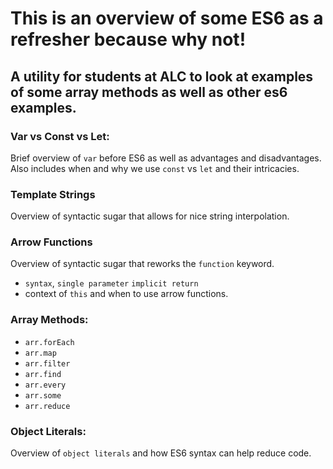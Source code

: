 # This is an overview of some ES6 as a refresher because why not!

## A utility for students at ALC to look at examples of some array methods as well as other es6 examples.

### Var vs Const vs Let:

Brief overview of `var` before ES6 as well as advantages and disadvantages. Also includes when and why we use `const` vs `let` and their intricacies.

### Template Strings

Overview of syntactic sugar that allows for nice string interpolation.

### Arrow Functions

Overview of syntactic sugar that reworks the `function` keyword.

- `syntax`, `single parameter` `implicit return`
- context of `this` and when to use arrow functions.

### Array Methods:
- `arr.forEach`
- `arr.map`
- `arr.filter`
- `arr.find`
- `arr.every`
- `arr.some`
- `arr.reduce`

### Object Literals:

Overview of `object literals` and how ES6 syntax can help reduce code. 